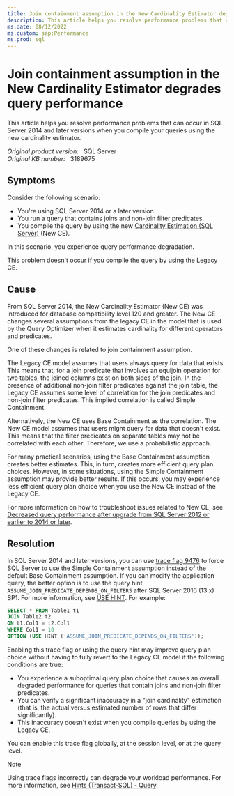 ```yaml
---
title: Join containment assumption in the New Cardinality Estimator degrades query performance
description: This article helps you resolve performance problems that occur in SQL Server 2014 and later versions when you compile your queries using the new cardinality estimator.
ms.date: 08/12/2022
ms.custom: sap:Performance
ms.prod: sql
---
```

# Join containment assumption in the New Cardinality Estimator degrades query performance

This article helps you resolve performance problems that can occur in SQL Server 2014 and later versions when you compile your queries using the new cardinality estimator.

_Original product version:_ &nbsp; SQL Server  
_Original KB number:_ &nbsp; 3189675

## Symptoms

Consider the following scenario:

- You're using SQL Server 2014 or a later version.
- You run a query that contains joins and non-join filter predicates.
- You compile the query by using the new [Cardinality Estimation (SQL Server)](/sql/relational-databases/performance/cardinality-estimation-sql-server) (New CE).

In this scenario, you experience query performance degradation.

This problem doesn't occur if you compile the query by using the Legacy CE.

## Cause

From SQL Server 2014, the New Cardinality Estimator (New CE) was introduced for database compatibility level 120 and greater. The New CE changes several assumptions from the legacy CE in the model that is used by the Query Optimizer when it estimates cardinality for different operators and predicates.

One of these changes is related to join containment assumption.

The Legacy CE model assumes that users always query for data that exists. This means that, for a join predicate that involves an equijoin operation for two tables, the joined columns exist on both sides of the join. In the presence of additional non-join filter predicates against the join table, the Legacy CE assumes some level of correlation for the join predicates and non-join filter predicates. This implied correlation is called Simple Containment.

Alternatively, the New CE uses Base Containment as the correlation. The New CE model assumes that users might query for data that doesn't exist. This means that the filter predicates on separate tables may not be correlated with each other. Therefore, we use a probabilistic approach.

For many practical scenarios, using the Base Containment assumption creates better estimates. This, in turn, creates more efficient query plan choices. However, in some situations, using the Simple Containment assumption may provide better results. If this occurs, you may experience less efficient query plan choice when you use the New CE instead of the Legacy CE.

For more information on how to troubleshoot issues related to New CE, see [Decreased query performance after upgrade from SQL Server 2012 or earlier to 2014 or later](decreased-query-perf-after-upgrade.md).

## Resolution

In SQL Server 2014 and later versions, you can use [trace flag 9476](/sql/t-sql/database-console-commands/dbcc-traceon-trace-flags-transact-sql#tf9476) to force SQL Server to use the Simple Containment assumption instead of the default Base Containment assumption. If you can modify the application query, the better option is to use the query hint `ASSUME_JOIN_PREDICATE_DEPENDS_ON_FILTERS` after SQL Server 2016 (13.x) SP1. For more information, see [USE HINT](/sql/t-sql/queries/hints-transact-sql-query#use_hint). For example:

```sql
SELECT * FROM Table1 t1
JOIN Table2 t2
ON t1.Col1 = t2.Col1
WHERE Col1 = 10
OPTION (USE HINT ('ASSUME_JOIN_PREDICATE_DEPENDS_ON_FILTERS'));
```

Enabling this trace flag or using the query hint may improve query plan choice without having to fully revert to the Legacy CE model if the following conditions are true:

- You experience a suboptimal query plan choice that causes an overall degraded performance for queries that contain joins and non-join filter predicates.
- You can verify a significant inaccuracy in a "join cardinality" estimation (that is, the actual versus estimated number of rows that differ significantly).
- This inaccuracy doesn't exist when you compile queries by using the Legacy CE.

You can enable this trace flag globally, at the session level, or at the query level.

> [!NOTE]
> Using trace flags incorrectly can degrade your workload performance. For more information, see [Hints (Transact-SQL) - Query](/sql/t-sql/queries/hints-transact-sql-query).
